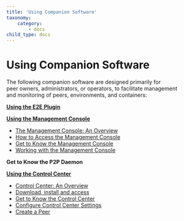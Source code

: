 ```yaml
---
title: 'Using Companion Software'
taxonomy:
    category:
        - docs
child_type: docs
---
```


# Using Companion Software

The following companion software are designed primarily for   
peer owners, administrators, or operators, to facilitate management    
and monitoring of peers, environments, and containers:

**[Using the E2E Plugin](e2e-plugin)**

**[Using the Management Console](management-console)**
 - [The Management Console: An Overview](management-console#overview) 
 - [How to Access the Management Console](management-console#access)    
 - [Get to Know the Management Console](management-console#know)    
 - [Working with the Management Console](management-console-use)    

**Get to Know the P2P Daemon**

**[Using the Control Center](control-center)**
 - [Control Center: An Overview](control-center#overview)
 - [Download, install and access](download-install)
 - [Get to Know the Control Center](get-to-know)
 - [Configure Control Center Settings](configure-settings)
 - [Create a Peer](create-peer)
